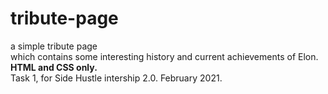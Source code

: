 # tribute-page
a simple tribute page <br>
which contains some interesting history and current achievements of Elon. <br> 
<b>HTML and CSS only.</b> <br>
Task 1, for Side Hustle intership 2.0.
February 2021. 
